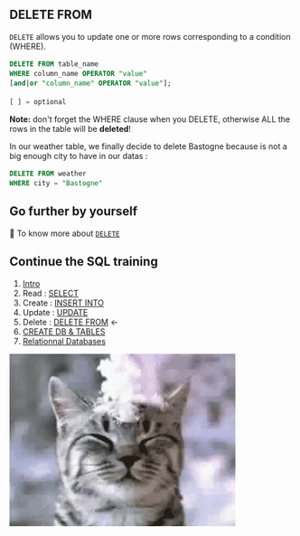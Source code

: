 ## DELETE FROM

`DELETE` allows you to update one or more rows corresponding to a condition (WHERE).

```sql
DELETE FROM table_name
WHERE column_name OPERATOR "value"
[and|or "column_name" OPERATOR "value"];

[ ] = optional
```

**Note:** don't forget the WHERE clause when you DELETE, otherwise ALL the rows in the table will be **deleted**!

In our weather table, we finally decide to delete Bastogne because is not a big enough city to have in our datas : 


```sql
DELETE FROM weather
WHERE city = "Bastogne"
```

## Go further by yourself

📖 To know more about [`DELETE`](https://www.mysqltutorial.org/mysql-delete-statement.aspx)


## Continue the SQL training

1. [Intro](./intro.md)     
1. Read : [SELECT](./1.select.md)  
1. Create : [INSERT INTO](./2.insert.md)  
1. Update : [UPDATE](./3.update.md)   
1. Delete : [DELETE FROM](./4.delete.md)  ←
1. [CREATE DB & TABLES](./5.create.md)
1. [Relationnal Databases](./6.relational-db.md)

![](./assets/dancingcat4.gif)
